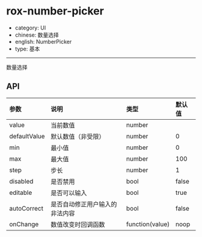 # rox-number-picker

- category: UI
- chinese: 数量选择
- english: NumberPicker
- type: 基本

---

数量选择


## API

| 参数 | 说明 | 类型 | 默认值 |
|:-----|:-----|:-----|:-----|
| value | 当前数值 | number | |
| defaultValue | 默认数值（非受限） | number | 0 |
| min | 最小值 | number | 0 |
| max | 最大值 | number | 100 |
| step | 步长 | number | 1 |
| disabled | 是否禁用 | bool | false |
| editable | 是否可以输入 | bool | true |
| autoCorrect | 是否自动修正用户输入的非法内容 | bool | false |
| onChange | 数值改变时回调函数 | function(value) | noop |